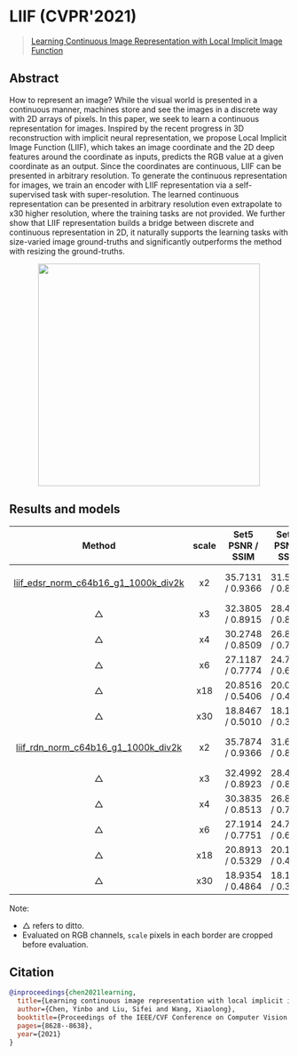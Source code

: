 # LIIF (CVPR'2021)

> [Learning Continuous Image Representation with Local Implicit Image Function](https://arxiv.org/abs/2012.09161)

<!-- [ALGORITHM] -->

## Abstract

<!-- [ABSTRACT] -->

How to represent an image? While the visual world is presented in a continuous manner, machines store and see the images in a discrete way with 2D arrays of pixels. In this paper, we seek to learn a continuous representation for images. Inspired by the recent progress in 3D reconstruction with implicit neural representation, we propose Local Implicit Image Function (LIIF), which takes an image coordinate and the 2D deep features around the coordinate as inputs, predicts the RGB value at a given coordinate as an output. Since the coordinates are continuous, LIIF can be presented in arbitrary resolution. To generate the continuous representation for images, we train an encoder with LIIF representation via a self-supervised task with super-resolution. The learned continuous representation can be presented in arbitrary resolution even extrapolate to x30 higher resolution, where the training tasks are not provided. We further show that LIIF representation builds a bridge between discrete and continuous representation in 2D, it naturally supports the learning tasks with size-varied image ground-truths and significantly outperforms the method with resizing the ground-truths.

<!-- [IMAGE] -->

<div align=center >
 <img src="https://user-images.githubusercontent.com/7676947/144032669-da59d683-9c4f-4598-a680-32770a369b74.png" width="400"/>
</div >

## Results and models

|                                              Method                                              | scale | Set5<br>PSNR / SSIM | Set14<br>PSNR / SSIM | DIV2K <br>PSNR / SSIM |   GPU Info   |                                                                                                                           Download                                                                                                                            |
| :----------------------------------------------------------------------------------------------: | :---: | :-----------------: | :------------------: | :-------------------: | :----------: | :-----------------------------------------------------------------------------------------------------------------------------------------------------------------------------------------------------------------------------------------------------------: |
| [liif_edsr_norm_c64b16_g1_1000k_div2k](/configs/liif/liif-edsr-norm_c64b16_1000k-1xb16_div2k.py) |  x2   |  35.7131 / 0.9366   |   31.5579 / 0.8889   |   34.6647 / 0.9355    | 1 (TITAN Xp) | [model](https://download.openmmlab.com/mmediting/restorers/liif/liif_edsr_norm_c64b16_g1_1000k_div2k_20210715-ab7ce3fc.pth) \| [log](https://download.openmmlab.com/mmediting/restorers/liif/liif_edsr_norm_c64b16_g1_1000k_div2k_20210715-ab7ce3fc.log.json) |
|                                                △                                                 |  x3   |  32.3805 / 0.8915   |   28.4605 / 0.8039   |   30.9808 / 0.8724    |      △       |                                                                                                                               △                                                                                                                               |
|                                                △                                                 |  x4   |  30.2748 / 0.8509   |   26.8415 / 0.7381   |   29.0245 / 0.8187    |      △       |                                                                                                                               △                                                                                                                               |
|                                                △                                                 |  x6   |  27.1187 / 0.7774   |   24.7461 / 0.6444   |   26.7770 / 0.7425    |      △       |                                                                                                                               △                                                                                                                               |
|                                                △                                                 |  x18  |  20.8516 / 0.5406   |   20.0096 / 0.4525   |   22.1987 / 0.5955    |      △       |                                                                                                                               △                                                                                                                               |
|                                                △                                                 |  x30  |  18.8467 / 0.5010   |   18.1321 / 0.3963   |   20.5050 / 0.5577    |      △       |                                                                                                                               △                                                                                                                               |
|  [liif_rdn_norm_c64b16_g1_1000k_div2k](/configs/liif/liif-rdn-norm_c64b16_1000k-1xb16_div2k.py)  |  x2   |  35.7874 / 0.9366   |   31.6866 / 0.8896   |   34.7548 / 0.9356    | 1 (TITAN Xp) |  [model](https://download.openmmlab.com/mmediting/restorers/liif/liif_rdn_norm_c64b16_g1_1000k_div2k_20210717-22d6fdc8.pth) \| [log](https://download.openmmlab.com/mmediting/restorers/liif/liif_rdn_norm_c64b16_g1_1000k_div2k_20210717-22d6fdc8.log.json)  |
|                                                △                                                 |  x3   |  32.4992 / 0.8923   |   28.4905 / 0.8037   |   31.0744 / 0.8731    |      △       |                                                                                                                               △                                                                                                                               |
|                                                △                                                 |  x4   |  30.3835 / 0.8513   |   26.8734 / 0.7373   |   29.1101 / 0.8197    |      △       |                                                                                                                               △                                                                                                                               |
|                                                △                                                 |  x6   |  27.1914 / 0.7751   |   24.7824 / 0.6434   |   26.8693 / 0.7437    |      △       |                                                                                                                               △                                                                                                                               |
|                                                △                                                 |  x18  |  20.8913 / 0.5329   |   20.1077 / 0.4537   |   22.2972 / 0.5950    |      △       |                                                                                                                               △                                                                                                                               |
|                                                △                                                 |  x30  |  18.9354 / 0.4864   |   18.1448 / 0.3942   |   20.5663 / 0.5560    |      △       |                                                                                                                               △                                                                                                                               |

Note:

- △ refers to ditto.
- Evaluated on RGB channels,  `scale` pixels in each border are cropped before evaluation.

## Citation

```bibtex
@inproceedings{chen2021learning,
  title={Learning continuous image representation with local implicit image function},
  author={Chen, Yinbo and Liu, Sifei and Wang, Xiaolong},
  booktitle={Proceedings of the IEEE/CVF Conference on Computer Vision and Pattern Recognition},
  pages={8628--8638},
  year={2021}
}
```
